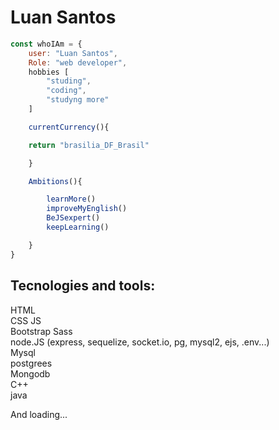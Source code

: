 # Luan Santos

```javascript
const whoIAm = {
	user: "Luan Santos",
	Role: "web developer",
	hobbies [
		"studing",
		"coding",
		"studyng more"
	]

	currentCurrency(){

	return "brasilia_DF_Brasil"

	}

	Ambitions(){

		learnMore()
		improveMyEnglish()
		BeJSexpert()
		keepLearning()

	}
}
```

## Tecnologies and tools:

HTML  
CSS
JS  
Bootstrap
Sass  
node.JS (express, sequelize, socket.io, pg, mysql2, ejs, .env...)  
Mysql  
postgrees  
Mongodb  
C++  
java  
  
And loading...

[](https://github.com/paneg05)

<!--
**paneg05/paneg05** is a ✨ _special_ ✨ repository because its `README.md` (this file) appears on your GitHub profile.

Here are some ideas to get you started:

- 🔭 I’m currently working on ...
- 🌱 I’m currently learning ...
- 👯 I’m looking to collaborate on ...
- 🤔 I’m looking for help with ...
- 💬 Ask me about ...
- 📫 How to reach me: ...
- 😄 Pronouns: ...
- ⚡ Fun fact: ...
-->
